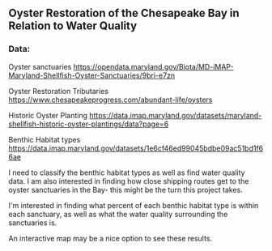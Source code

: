 ## Oyster Restoration of the Chesapeake Bay in Relation to Water Quality

### Data: 
Oyster sanctuaries
https://opendata.maryland.gov/Biota/MD-iMAP-Maryland-Shellfish-Oyster-Sanctuaries/9bri-e7zn

Oyster Restoration Tributaries
https://www.chesapeakeprogress.com/abundant-life/oysters

Historic Oyster Planting
https://data.imap.maryland.gov/datasets/maryland-shellfish-historic-oyster-plantings/data?page=6

Benthic Habitat types
https://data.imap.maryland.gov/datasets/1e6cf46ed99045bdbe09ac51bd1f66ae


I need to classify the benthic habitat types as well as find water quality data. I am also interested in finding how close shipping routes get to the oyster sanctuaries in the Bay- this might be the turn this project takes. 

I'm interested in finding what percent of each benthic habitat type is within each sanctuary, as well as what the water quality surrounding the sanctuaries is. 

An interactive map may be a nice option to see these results. 
